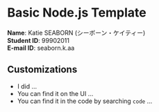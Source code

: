 # Basic Node.js Template

**Name**: Katie SEABORN (シーボーン・ケイティー)\
**Student ID**: 99902011\
**E-mail ID**: seaborn.k.aa

## Customizations
- I did ...
- You can find it on the UI ...
- You can find it in the code by searching ``code`` ...
